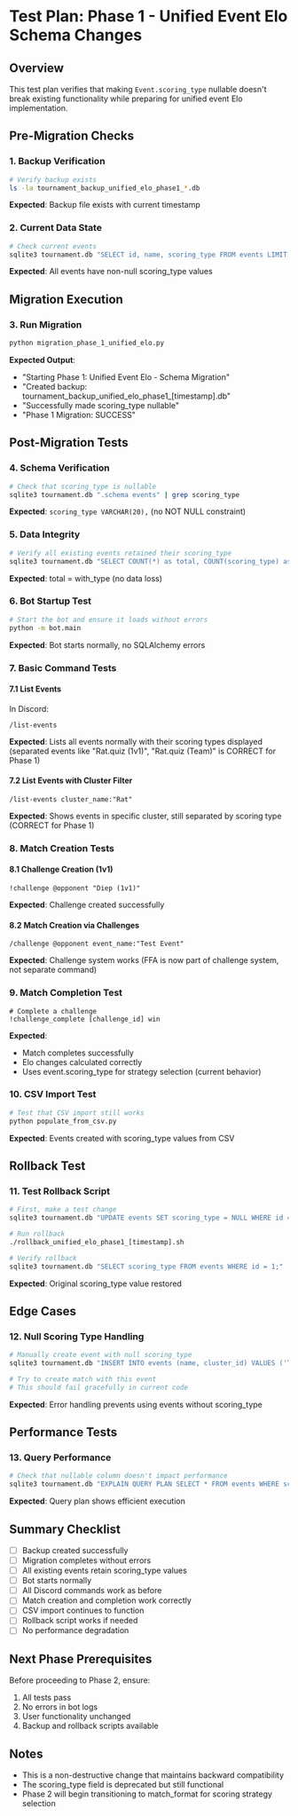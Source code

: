 # Test Plan: Phase 1 - Unified Event Elo Schema Changes

## Overview
This test plan verifies that making `Event.scoring_type` nullable doesn't break existing functionality while preparing for unified event Elo implementation.

## Pre-Migration Checks

### 1. Backup Verification
```bash
# Verify backup exists
ls -la tournament_backup_unified_elo_phase1_*.db
```
**Expected**: Backup file exists with current timestamp

### 2. Current Data State
```bash
# Check current events
sqlite3 tournament.db "SELECT id, name, scoring_type FROM events LIMIT 10;"
```
**Expected**: All events have non-null scoring_type values

## Migration Execution

### 3. Run Migration
```bash
python migration_phase_1_unified_elo.py
```
**Expected Output**:
- "Starting Phase 1: Unified Event Elo - Schema Migration"
- "Created backup: tournament_backup_unified_elo_phase1_[timestamp].db"
- "Successfully made scoring_type nullable"
- "Phase 1 Migration: SUCCESS"

## Post-Migration Tests

### 4. Schema Verification
```bash
# Check that scoring_type is nullable
sqlite3 tournament.db ".schema events" | grep scoring_type
```
**Expected**: `scoring_type VARCHAR(20),` (no NOT NULL constraint)

### 5. Data Integrity
```bash
# Verify all existing events retained their scoring_type
sqlite3 tournament.db "SELECT COUNT(*) as total, COUNT(scoring_type) as with_type FROM events;"
```
**Expected**: total = with_type (no data loss)

### 6. Bot Startup Test
```bash
# Start the bot and ensure it loads without errors
python -m bot.main
```
**Expected**: Bot starts normally, no SQLAlchemy errors

### 7. Basic Command Tests

#### 7.1 List Events
In Discord:
```
/list-events
```
**Expected**: Lists all events normally with their scoring types displayed (separated events like "Rat.quiz (1v1)", "Rat.quiz (Team)" is CORRECT for Phase 1)

#### 7.2 List Events with Cluster Filter
```
/list-events cluster_name:"Rat"
```
**Expected**: Shows events in specific cluster, still separated by scoring type (CORRECT for Phase 1)

### 8. Match Creation Tests

#### 8.1 Challenge Creation (1v1)
```
!challenge @opponent "Diep (1v1)"
```
**Expected**: Challenge created successfully

#### 8.2 Match Creation via Challenges
```
/challenge @opponent event_name:"Test Event"
```
**Expected**: Challenge system works (FFA is now part of challenge system, not separate command)

### 9. Match Completion Test
```
# Complete a challenge
!challenge_complete [challenge_id] win
```
**Expected**: 
- Match completes successfully
- Elo changes calculated correctly
- Uses event.scoring_type for strategy selection (current behavior)

### 10. CSV Import Test
```bash
# Test that CSV import still works
python populate_from_csv.py
```
**Expected**: Events created with scoring_type values from CSV

## Rollback Test

### 11. Test Rollback Script
```bash
# First, make a test change
sqlite3 tournament.db "UPDATE events SET scoring_type = NULL WHERE id = 1;"

# Run rollback
./rollback_unified_elo_phase1_[timestamp].sh

# Verify rollback
sqlite3 tournament.db "SELECT scoring_type FROM events WHERE id = 1;"
```
**Expected**: Original scoring_type value restored

## Edge Cases

### 12. Null Scoring Type Handling
```bash
# Manually create event with null scoring_type
sqlite3 tournament.db "INSERT INTO events (name, cluster_id) VALUES ('Test Event', 1);"

# Try to create match with this event
# This should fail gracefully in current code
```
**Expected**: Error handling prevents using events without scoring_type

## Performance Tests

### 13. Query Performance
```bash
# Check that nullable column doesn't impact performance
sqlite3 tournament.db "EXPLAIN QUERY PLAN SELECT * FROM events WHERE scoring_type = '1v1';"
```
**Expected**: Query plan shows efficient execution

## Summary Checklist

- [ ] Backup created successfully
- [ ] Migration completes without errors
- [ ] All existing events retain scoring_type values
- [ ] Bot starts normally
- [ ] All Discord commands work as before
- [ ] Match creation and completion work correctly
- [ ] CSV import continues to function
- [ ] Rollback script works if needed
- [ ] No performance degradation

## Next Phase Prerequisites

Before proceeding to Phase 2, ensure:
1. All tests pass
2. No errors in bot logs
3. User functionality unchanged
4. Backup and rollback scripts available

## Notes
- This is a non-destructive change that maintains backward compatibility
- The scoring_type field is deprecated but still functional
- Phase 2 will begin transitioning to match_format for scoring strategy selection